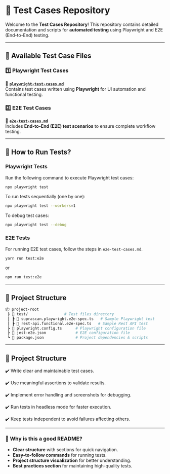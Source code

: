 # 🚀 Test Cases Repository

Welcome to the **Test Cases Repository**! This repository contains detailed documentation and scripts for **automated testing** using Playwright and E2E (End-to-End) testing.

---

## 📂 Available Test Case Files

### 1️⃣ **Playwright Test Cases**

📄 **[`playwright-test-cases.md`](./playwright-test-cases.md)**  
Contains test cases written using **Playwright** for UI automation and functional testing.

### 2️⃣ **E2E Test Cases**

📄 **[`e2e-test-cases.md`](./e2e-test-cases.md)**  
Includes **End-to-End (E2E) test scenarios** to ensure complete workflow testing.

---

## 🚀 How to Run Tests?

### **Playwright Tests**

Run the following command to execute Playwright test cases:

```sh
npx playwright test
```

To run tests sequentially (one by one):

```sh
npx playwright test --workers=1
```

To debug test cases:

```sh
npx playwright test --debug
```

### **E2E Tests**

For running E2E test cases, follow the steps in `e2e-test-cases.md`.

```sh
yarn run test:e2e
```

or

```sh
npm run test:e2e
```

---

## 📌 Project Structure

```bash
📦 project-root
 ┣ 📂 test/                # Test files directory
 ┃ ┣ 📜 suprascan.playwright.e2e-spec.ts   # Sample Playwright test
 ┃ ┣ 📜 rest-api.functional.e2e-spec.ts   # Sample Rest API test
 ┣ 📜 playwright.config.ts      # Playwright configuration file
 ┣ 📜 jest-e2e.json             # E2E configuration file
 ┗ 📜 package.json              # Project dependencies & scripts
```

---

## 📌 Project Structure

✔️ Write clear and maintainable test cases.

✔️ Use meaningful assertions to validate results.

✔️ Implement error handling and screenshots for debugging.

✔️ Run tests in headless mode for faster execution.

✔️ Keep tests independent to avoid failures affecting others.

---

### 🔹 **Why is this a good README?**

- **Clear structure** with sections for quick navigation.
- **Easy-to-follow commands** for running tests.
- **Project structure visualization** for better understanding.
- **Best practices section** for maintaining high-quality tests.
